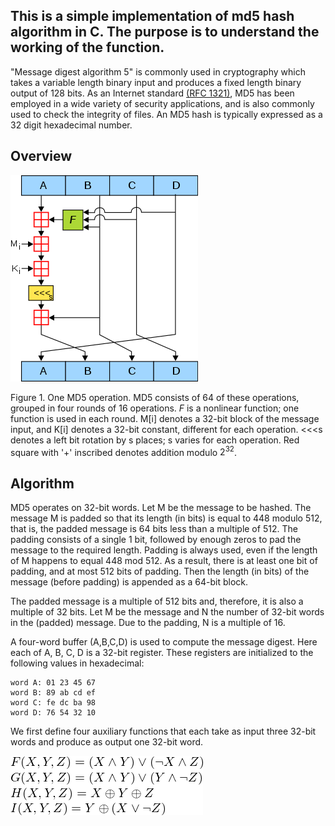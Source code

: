 ## This is a simple implementation of md5 hash algorithm in C. The purpose is to understand the working of the function.

"Message digest algorithm 5" is commonly used in cryptography which takes a variable length binary input and produces a fixed length binary output of 128 bits. As an Internet standard [(RFC 1321)](https://www.ietf.org/rfc/rfc1321.txt/), MD5 has been employed in a wide variety of security applications, and is also commonly used to check the integrity of files. An MD5 hash is typically expressed as a 32 digit hexadecimal number.

## Overview
![Overview](https://github.com/Shubham-Gaikwad23/md5/blob/master/300px-MD5_algorithm.svg.png)

Figure 1. One MD5 operation. MD5 consists of 64 of these operations, grouped in four rounds of 16 operations. $F$ is a nonlinear function; one function is used in each round. M[i] denotes a 32-bit block of the message input, and K[i] denotes a 32-bit constant, different for each operation. <<<s denotes a left bit rotation by s places; s varies for each operation. Red square with '+' inscribed denotes addition modulo $2^{32}$.

## Algorithm

MD5 operates on 32-bit words. Let M be the message to be hashed. The message M is padded so that its length (in bits) is equal to 448 modulo 512, that is, the padded message is 64 bits less than a multiple of 512. The padding consists of a single 1 bit, followed by enough zeros to pad the message to the required length. Padding is always used, even if the length of M happens to equal 448 mod 512. As a result, there is at least one bit of padding, and at most 512 bits of padding. Then the length (in bits) of the message (before padding) is appended as a 64-bit block.

The padded message is a multiple of 512 bits and, therefore, it is also a multiple of 32 bits. Let M be the message and N the number of 32-bit words in the (padded) message. Due to the padding, N is a multiple of 16.

A four-word buffer (A,B,C,D) is used to compute the message digest. Here each of A, B, C, D is a 32-bit register. These registers are initialized to the following values in hexadecimal:

```
word A: 01 23 45 67
word B: 89 ab cd ef
word C: fe dc ba 98
word D: 76 54 32 10
```
We first define four auxiliary functions that each take as input three 32-bit words and produce as output one 32-bit word.

![Functions](https://github.com/Shubham-Gaikwad23/md5/blob/master/fun.png/)

